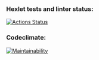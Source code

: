 ### Hexlet tests and linter status:
[![Actions Status](https://github.com/TimurSiplatov/php-project-48/workflows/hexlet-check/badge.svg)](https://github.com/TimurSiplatov/php-project-48/actions)
### Codeclimate:
[![Maintainability](https://api.codeclimate.com/v1/badges/cf003f784408b91abe42/maintainability)](https://codeclimate.com/github/TimurSiplatov/php-project-48/maintainability)